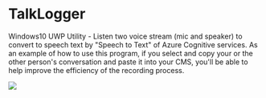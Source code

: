 # TalkLogger
Windows10 UWP Utility - Listen two voice stream (mic and speaker) to convert to speech text by "Speech to Text" of Azure Cognitive services. As an example of how to use this program, if you select and copy your or the other person's conversation and paste it into your CMS, you'll be able to help improve the efficiency of the recording process.

![](https://aqtono.com/tomarika/talklogger/TalkLogger.png)  

